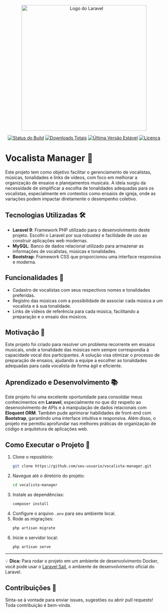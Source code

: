 <p align="center"><a href="https://laravel.com" target="_blank"><img src="https://raw.githubusercontent.com/laravel/art/master/logo-lockup/5%20SVG/2%20CMYK/1%20Full%20Color/laravel-logolockup-cmyk-red.svg" width="400" alt="Logo do Laravel"></a></p>

<p align="center">
<a href="https://github.com/laravel/framework/actions"><img src="https://github.com/laravel/framework/workflows/tests/badge.svg" alt="Status do Build"></a>
<a href="https://packagist.org/packages/laravel/framework"><img src="https://img.shields.io/packagist/dt/laravel/framework" alt="Downloads Totais"></a>
<a href="https://packagist.org/packages/laravel/framework"><img src="https://img.shields.io/packagist/v/laravel/framework" alt="Última Versão Estável"></a>
<a href="https://packagist.org/packages/laravel/framework"><img src="https://img.shields.io/packagist/l/laravel/framework" alt="Licença"></a>
</p>

# Vocalista Manager 🎤

Este projeto tem como objetivo facilitar o gerenciamento de vocalistas, músicas, tonalidades e links de vídeos, com foco em melhorar a organização de ensaios e planejamentos musicais. A ideia surgiu da necessidade de simplificar a escolha de tonalidades adequadas para os vocalistas, especialmente em contextos como ensaios de igreja, onde as variações podem impactar diretamente o desempenho coletivo.

## Tecnologias Utilizadas 🛠️

- **Laravel 9**: Framework PHP utilizado para o desenvolvimento deste projeto. Escolhi o Laravel por sua robustez e facilidade de uso ao construir aplicações web modernas.
- **MySQL**: Banco de dados relacional utilizado para armazenar as informações de vocalistas, músicas e tonalidades.
- **Bootstrap**: Framework CSS que proporcionou uma interface responsiva e moderna.

## Funcionalidades 🚀

- Cadastro de vocalistas com seus respectivos nomes e tonalidades preferidas.
- Registro das músicas com a possibilidade de associar cada música a um vocalista e à sua tonalidade.
- Links de vídeos de referência para cada música, facilitando a preparação e o ensaio dos músicos.

## Motivação 🎯

Este projeto foi criado para resolver um problema recorrente em ensaios musicais, onde a tonalidade das músicas nem sempre correspondia à capacidade vocal dos participantes. A solução visa otimizar o processo de preparação de ensaios, ajudando a equipe a escolher as tonalidades adequadas para cada vocalista de forma ágil e eficiente.

## Aprendizado e Desenvolvimento 📚

Este projeto foi uma excelente oportunidade para consolidar meus conhecimentos em **Laravel**, especialmente no que diz respeito ao desenvolvimento de APIs e à manipulação de dados relacionais com **Eloquent ORM**. Também pude aprimorar habilidades de front-end com **Bootstrap**, garantindo uma interface intuitiva e responsiva. Além disso, o projeto me permitiu aprofundar nas melhores práticas de organização de código e arquitetura de aplicações web.

## Como Executar o Projeto 🚀

1. Clone o repositório:
    ```bash
    git clone https://github.com/seu-usuario/vocalista-manager.git
    ```
2. Navegue até o diretório do projeto:
    ```bash
    cd vocalista-manager
    ```
3. Instale as dependências:
    ```bash
    composer install
    ```
4. Configure o arquivo `.env` para seu ambiente local.
5. Rode as migrações:
    ```bash
    php artisan migrate
    ```
6. Inicie o servidor local:
    ```bash
    php artisan serve
    ```

---

💡 **Dica:** Para rodar o projeto em um ambiente de desenvolvimento Docker, você pode usar o [Laravel Sail](https://laravel.com/docs/9.x/sail), o ambiente de desenvolvimento oficial do Laravel.

## Contribuições 🤝

Sinta-se à vontade para enviar issues, sugestões ou abrir pull requests! Toda contribuição é bem-vinda.





